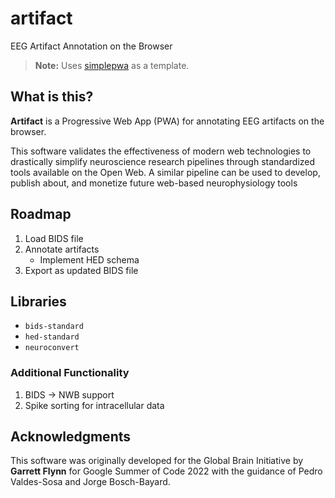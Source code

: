 # artifact
 EEG Artifact Annotation on the Browser

> **Note:** Uses [simplepwa](https://github.com/nikkifurls/simplepwa) as a template.

## What is this?
**Artifact** is a Progressive Web App (PWA) for annotating EEG artifacts on the browser.

This software validates the effectiveness of modern web technologies to drastically simplify neuroscience research pipelines through standardized tools available on the Open Web. A similar pipeline can be used to develop, publish about, and monetize future web-based neurophysiology tools

## Roadmap
1. Load BIDS file
2. Annotate artifacts
    - Implement HED schema
3. Export as updated BIDS file


## Libraries
- `bids-standard`
- `hed-standard`
- `neuroconvert`

### Additional Functionality
1. BIDS -> NWB support
2. Spike sorting for intracellular data


## Acknowledgments
This software was originally developed for the Global Brain Initiative by **Garrett Flynn** for Google Summer of Code 2022 with the guidance of Pedro Valdes-Sosa and Jorge Bosch-Bayard.